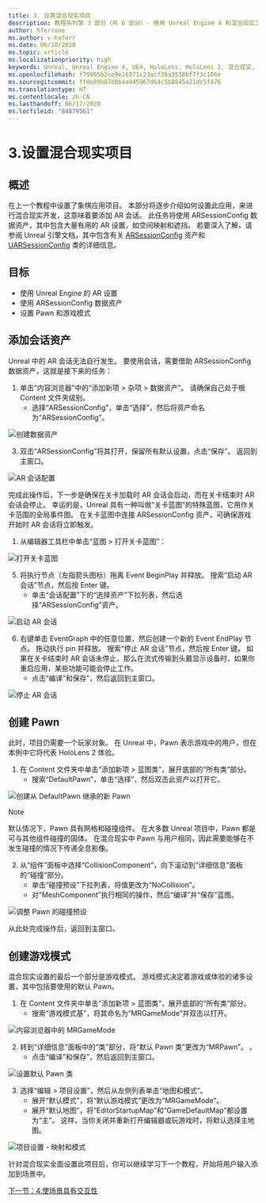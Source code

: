 ```yaml
---
title: 3. 设置混合现实项目
description: 教程系列第 3 部分（共 6 部分）- 使用 Unreal Engine 4 和混合现实工具包 UX Tools 插件构建一款简单的象棋应用
author: hferrone
ms.author: v-haferr
ms.date: 06/10/2020
ms.topic: article
ms.localizationpriority: high
keywords: Unreal, Unreal Engine 4, UE4, HoloLens, HoloLens 2, 混合现实, 教程, 入门, mrtk, uxt, UX Tools, 文档
ms.openlocfilehash: f79985b2ce9e26971c23acf36a3538bf7f3c166e
ms.sourcegitcommit: ff0e89b07d0b4a945967d64c5b8845a21dc5f476
ms.translationtype: HT
ms.contentlocale: zh-CN
ms.lasthandoff: 06/17/2020
ms.locfileid: "84879561"
---
```

# <a name="3-setting-up-your-project-for-mixed-reality"></a>3.设置混合现实项目

## <a name="overview"></a>概述

在上一个教程中设置了象棋应用项目。 本部分将逐步介绍如何设置此应用，来进行混合现实开发，这意味着要添加 AR 会话。 此任务将使用 ARSessionConfig 数据资产，其中包含大量有用的 AR 设置，如空间映射和遮挡。 若要深入了解，请参阅 Unreal 引擎文档，其中包含有关 [ARSessionConfig](https://docs.unrealengine.com/en-US/PythonAPI/class/ARSessionConfig.html) 资产和 [UARSessionConfig](https://docs.unrealengine.com/en-US/API/Runtime/AugmentedReality/UARSessionConfig/index.html) 类的详细信息。

## <a name="objectives"></a>目标
* 使用 Unreal Engine 的 AR 设置 
* 使用 ARSessionConfig 数据资产
* 设置 Pawn 和游戏模式

## <a name="adding-the-session-asset"></a>添加会话资产
Unreal 中的 AR 会话无法自行发生。 要使用会话，需要借助 ARSessionConfig 数据资产，这就是接下来的任务：

1. 单击“内容浏览器”中的“添加新项 > 杂项 > 数据资产”。  请确保自己处于根 Content 文件夹级别。 
    * 选择“ARSessionConfig”，单击“选择”，然后将资产命名为“ARSessionConfig”。  

![创建数据资产](images/unreal-uxt/3-createasset.PNG)

3. 双击“ARSessionConfig”将其打开，保留所有默认设置，点击“保存”。  返回到主窗口。 

![AR 会话配置](images/unreal-uxt/3-arsessionconfig.PNG)

完成此操作后，下一步是确保在关卡加载时 AR 会话会启动，而在关卡结束时 AR 会话会停止。 幸运的是，Unreal 具有一种叫做“关卡蓝图”的特殊蓝图，它用作关卡范围的全局事件图。 在关卡蓝图中连接 ARSessionConfig 资产，可确保游戏开始时 AR 会话将立即触发。

1. 从编辑器工具栏中单击“蓝图 > 打开关卡蓝图”： 

![打开关卡蓝图](images/unreal-uxt/3-level-blueprint.PNG)

5. 将执行节点（左指箭头图标）拖离 Event BeginPlay 并释放。 搜索“启动 AR 会话”节点，然后按 Enter 键。  
    * 单击“会话配置”下的“选择资产”下拉列表，然后选择“ARSessionConfig”资产。   

![启动 AR 会话](images/unreal-uxt/3-start-ar-session.PNG)

6. 右键单击 EventGraph 中的任意位置，然后创建一个新的 Event EndPlay 节点。 拖动执行 pin 并释放。 搜索“停止 AR 会话”节点，然后按 Enter 键。 如果在关卡结束时 AR 会话未停止，那么在流式传输到头戴显示设备时，如果你重启应用，某些功能可能会停止工作。 
    * 点击“编译”和保存”，然后返回到主窗口。

![停止 AR 会话](images/unreal-uxt/3-stoparsession.PNG)

## <a name="create-a-pawn"></a>创建 Pawn
此时，项目仍需要一个玩家对象。 在 Unreal 中，Pawn 表示游戏中的用户，但在本例中它将代表 HoloLens 2 体验。

1. 在 Content 文件夹中单击“添加新项 > 蓝图类”，展开底部的“所有类”部分。   
    * 搜索“DefaultPawn”，单击“选择”，然后双击此资产以打开它。  

![创建从 DefaultPawn 继承的新 Pawn](images/unreal-uxt/3-defaultpawn.PNG)

> [!NOTE]
> 默认情况下，Pawn 具有网格和碰撞组件。 在大多数 Unreal 项目中，Pawn 都是可与其他组件碰撞的固体。 在混合现实中 Pawn 与用户相同，因此需要能够在不发生碰撞的情况下传递全息影像。 

2. 从“组件”面板中选择“CollisionComponent”，向下滚动到“详细信息”面板的“碰撞”部分。    
    * 单击“碰撞预设”下拉列表，将值更改为“NoCollision”。  
    * 对“MeshComponent”执行相同的操作，然后“编译”并“保存”蓝图。   

![调整 Pawn 的碰撞预设](images/unreal-uxt/3-nocollision.PNG)

从此处完成操作后，返回到主窗口。

## <a name="create-a-game-mode"></a>创建游戏模式
混合现实设置的最后一个部分是游戏模式。 游戏模式决定着游戏或体验的诸多设置，其中包括要使用的默认 Pawn。

1.  在 Content 文件夹中单击“添加新项 > 蓝图类”，展开底部的“所有类”部分。   
    * 搜索“游戏模式基”，将其命名为“MRGameMode”并双击以打开。  

![内容浏览器中的 MRGameMode](images/unreal-uxt/3-gamemode.PNG)

2.  转到“详细信息”面板中的“类”部分，将“默认 Pawn 类”更改为“MRPawn”。   。 
    * 点击“编译”和保存”，然后返回到主窗口。 

![设置默认 Pawn 类](images/unreal-uxt/3-setpawn.PNG)

3.  选择“编辑 > 项目设置”，然后从左侧列表单击“地图和模式”。  
    * 展开“默认模式”，将“默认游戏模式”更改为“MRGameMode”。   
    * 展开“默认地图”，将“EditorStartupMap”和“GameDefaultMap”都设置为“主”。    这样，当你关闭并重新打开编辑器或玩游戏时，将默认选择主地图。

![项目设置 - 映射和模式](images/unreal-uxt/3-mapsandmodes.PNG)

针对混合现实全面设置此项目后，你可以继续学习下一个教程，开始将用户输入添加到场景中。 

[下一节：4.使场景具有交互性](unreal-uxt-ch4.md)